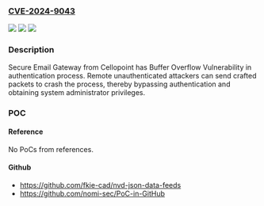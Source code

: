### [CVE-2024-9043](https://cve.mitre.org/cgi-bin/cvename.cgi?name=CVE-2024-9043)
![](https://img.shields.io/static/v1?label=Product&message=Secure%20Email%20Gateway&color=blue)
![](https://img.shields.io/static/v1?label=Version&message=4.2.1%3C%3D%204.5.0%20&color=brighgreen)
![](https://img.shields.io/static/v1?label=Vulnerability&message=CWE-121%20Stack-based%20Buffer%20Overflow&color=brighgreen)

### Description

Secure Email Gateway from Cellopoint has Buffer Overflow Vulnerability in authentication process. Remote unauthenticated attackers can send crafted packets to crash the process, thereby bypassing authentication and obtaining system administrator privileges.

### POC

#### Reference
No PoCs from references.

#### Github
- https://github.com/fkie-cad/nvd-json-data-feeds
- https://github.com/nomi-sec/PoC-in-GitHub

